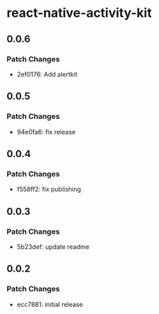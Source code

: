 # react-native-activity-kit

## 0.0.6

### Patch Changes

- 2ef0176: Add alertkit

## 0.0.5

### Patch Changes

- 94e0fa6: fix release

## 0.0.4

### Patch Changes

- f558ff2: fix publishing

## 0.0.3

### Patch Changes

- 5b23def: update readme

## 0.0.2

### Patch Changes

- ecc7881: initial release
